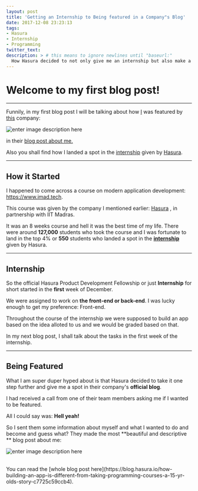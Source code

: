 ```yaml
---
layout: post
title: 'Getting an Internship to Being featured in a Company"s Blog'
date: 2017-12-08 23:23:13
tags:
- Hasura
- Internship
- Programming
twitter_text:
description: > # this means to ignore newlines until "baseurl:"
  How Hasura decided to not only give me an internship but also make a post about me
---
```


Welcome to my first blog post!
===================
------

Funnily, in my first blog post I will be talking about how [I](http://rocka0.github.io) was featured by [this](https://hasura.io/) company:

![enter image description here](http://res.cloudinary.com/hrscywv4p/image/upload/c_limit,fl_lossy,h_1440,w_720,f_auto,q_auto/v1/138836/Hasura_Image_refw4t.png)

in their [blog post about me.](https://blog.hasura.io/how-building-an-app-is-different-from-taking-programming-courses-a-15-yr-olds-story-c7725c59ccb4?gi=be4939fde7ea) 

Also you shall find how I landed a spot in the [internship](https://hasura.io/education?utm_source=Medium&utm_medium=Blog&utm_campaign=imad%20stories&utm_content=Tushar#hpdf) given by [Hasura](http://hasura.io).

----------


**How it Started**
-------------

I happened to come across a course on modern application development: https://www.imad.tech.  

This course was given by the company I mentioned earlier: [Hasura](http://hasura.io) , in partnership with IIT Madras.

It was an 8 weeks course and hell it was the best time of my life. There were around **127,000** students who took the course and I was fortunate to land in the top 4% or **550**  students who landed a spot in the **[internship](https://hasura.io/education?utm_source=Medium&utm_medium=Blog&utm_campaign=imad%20stories&utm_content=Tushar#hpdf)**  given by Hasura. 

 
----------

**Internship**
------

So the official Hasura Product Development Fellowship or just **Internship** for short started in the **first** week of December. 

We were assigned to work on **the front-end or back-end**. I was lucky enough to get my preference: Front-end. 

Throughout the course of the internship we were supposed to build an app based on the idea alloted to us and we would be graded based on that.

In my next blog post,  I shall talk about the tasks in the first week of the internship.


----------

**Being Featured**
-----------

What I am super duper hyped about is that Hasura decided to take it one step further and give me a spot in their company's **official blog**.

I had received a call from one of their team members asking me if I wanted to be featured.

All I could say was: **Hell yeah!**

So I sent them some information about myself and what I wanted to do and become and guess what? They made the most **beautiful and descriptive ** blog post about me:

![enter image description here](https://lh3.googleusercontent.com/5cjAoJuy_9uN6rGpayMtEhbOy0HjBnmZ_fSUitN6VUfImdRbV19FTd66__hSQ2rI0B0eKsiyr4_3LE8Z4WHBx7Ax1lID8himyWF_A-E1Ko-DhDB_4fmCZGEkXCcUMl9LwjIYHW0RB7m-6y_byWkUp3-tiiedV3h0pkb7i4nPox3Kvq3M2owzRnOg1KhB0_S5pq2eoCcwpNmi2tNuR15pUoPGLAM4fN0ieqjS0draGzsSWY-zkbvBD-KpIot8z3MoPHEdWVYwQtbMOwfDfdfm2DLyke21q9I5vPN3iHmXH2DEPckc8XWW9B25uHzwuFpZCP6EWxaDJuP8sueMtTToXMa4zv35WjTvcaOQ3J--Mjk1cn0ChZTjfdY8qIdmHg2b3DvMq2u-1epf1zgFZq5wHMioO0mf8uTr5hDU2VSm8FFqArBW6BZYSJR1UaxwOQiVvdgxhs38_zFKgLY_SkToa_brpk_vOiNVtcYKPFNJ8sY2L0jo8qLFHYWbp1ZFknHpUFnzPd5uotHBpiD4I1NNtEc8yyj_bJJrpVEBDdsAgRt9_I-p8rZlW-AoYuI7brgDx027Ay2rmA9QA45Xb9JsTV31ApfWIwlVc6M=w1080-h866-no)

<br />
You can read the [whole blog post here](https://blog.hasura.io/how-building-an-app-is-different-from-taking-programming-courses-a-15-yr-olds-story-c7725c59ccb4).
